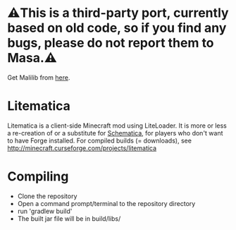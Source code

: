 # ⚠️This is a third-party port, currently based on old code, so if you find any bugs, please do not report them to Masa.⚠️
Get Malilib from [here](https://github.com/Nyan-Work/malilib/releases/tag/1.20).

Litematica
==============
Litematica is a client-side Minecraft mod using LiteLoader.
It is more or less a re-creation of or a substitute for [Schematica](https://minecraft.curseforge.com/projects/schematica),
for players who don't want to have Forge installed.
For compiled builds (= downloads), see http://minecraft.curseforge.com/projects/litematica

Compiling
=========
* Clone the repository
* Open a command prompt/terminal to the repository directory
* run 'gradlew build'
* The built jar file will be in build/libs/